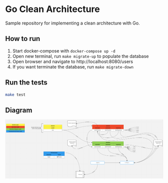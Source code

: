 # Go Clean Architecture

Sample repository for implementing a clean architecture with Go.

## How to run

1. Start docker-compose with `docker-compose up -d`
2. Open new terminal, run `make migrate-up` to populate the database
3. Open browser and navigate to http://localhost:8080/users
4. If you want terminate the database, run `make migrate-down`

## Run the tests

```bash
make test
```

## Diagram

![Diagram](./assets/images/Golang_Clean_Archiecture.png)

